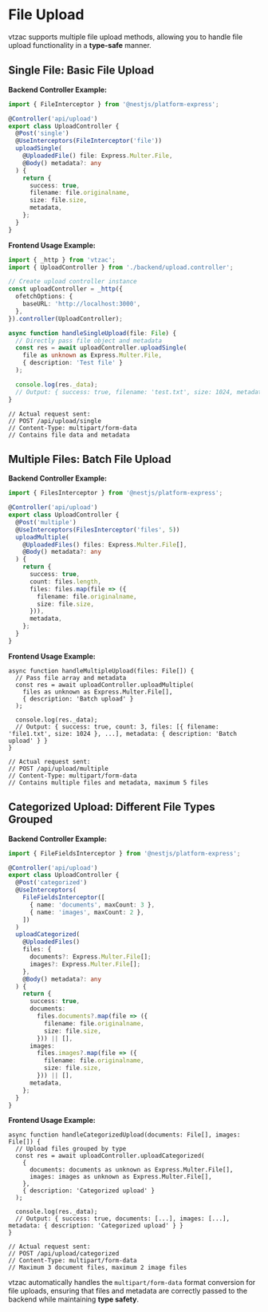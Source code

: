 # File Upload

vtzac supports multiple file upload methods, allowing you to handle file upload functionality in a **type-safe** manner.

## Single File: Basic File Upload

**Backend Controller Example:**

```typescript
import { FileInterceptor } from '@nestjs/platform-express';

@Controller('api/upload')
export class UploadController {
  @Post('single')
  @UseInterceptors(FileInterceptor('file'))
  uploadSingle(
    @UploadedFile() file: Express.Multer.File,
    @Body() metadata?: any
  ) {
    return {
      success: true,
      filename: file.originalname,
      size: file.size,
      metadata,
    };
  }
}
```

**Frontend Usage Example:**

```ts
import { _http } from 'vtzac';
import { UploadController } from './backend/upload.controller';

// Create upload controller instance
const uploadController = _http({
  ofetchOptions: {
    baseURL: 'http://localhost:3000',
  },
}).controller(UploadController);

async function handleSingleUpload(file: File) {
  // Directly pass file object and metadata
  const res = await uploadController.uploadSingle(
    file as unknown as Express.Multer.File,
    { description: 'Test file' }
  );

  console.log(res._data);
  // Output: { success: true, filename: 'test.txt', size: 1024, metadata: { description: 'Test file' } }
}
```

```
// Actual request sent:
// POST /api/upload/single
// Content-Type: multipart/form-data
// Contains file data and metadata
```

## Multiple Files: Batch File Upload

**Backend Controller Example:**

```typescript
import { FilesInterceptor } from '@nestjs/platform-express';

@Controller('api/upload')
export class UploadController {
  @Post('multiple')
  @UseInterceptors(FilesInterceptor('files', 5))
  uploadMultiple(
    @UploadedFiles() files: Express.Multer.File[],
    @Body() metadata?: any
  ) {
    return {
      success: true,
      count: files.length,
      files: files.map(file => ({
        filename: file.originalname,
        size: file.size,
      })),
      metadata,
    };
  }
}
```

**Frontend Usage Example:**

```tsx
async function handleMultipleUpload(files: File[]) {
  // Pass file array and metadata
  const res = await uploadController.uploadMultiple(
    files as unknown as Express.Multer.File[],
    { description: 'Batch upload' }
  );

  console.log(res._data);
  // Output: { success: true, count: 3, files: [{ filename: 'file1.txt', size: 1024 }, ...], metadata: { description: 'Batch upload' } }
}
```

```
// Actual request sent:
// POST /api/upload/multiple
// Content-Type: multipart/form-data
// Contains multiple files and metadata, maximum 5 files
```

## Categorized Upload: Different File Types Grouped

**Backend Controller Example:**

```typescript
import { FileFieldsInterceptor } from '@nestjs/platform-express';

@Controller('api/upload')
export class UploadController {
  @Post('categorized')
  @UseInterceptors(
    FileFieldsInterceptor([
      { name: 'documents', maxCount: 3 },
      { name: 'images', maxCount: 2 },
    ])
  )
  uploadCategorized(
    @UploadedFiles()
    files: {
      documents?: Express.Multer.File[];
      images?: Express.Multer.File[];
    },
    @Body() metadata?: any
  ) {
    return {
      success: true,
      documents:
        files.documents?.map(file => ({
          filename: file.originalname,
          size: file.size,
        })) || [],
      images:
        files.images?.map(file => ({
          filename: file.originalname,
          size: file.size,
        })) || [],
      metadata,
    };
  }
}
```

**Frontend Usage Example:**

```tsx
async function handleCategorizedUpload(documents: File[], images: File[]) {
  // Upload files grouped by type
  const res = await uploadController.uploadCategorized(
    {
      documents: documents as unknown as Express.Multer.File[],
      images: images as unknown as Express.Multer.File[],
    },
    { description: 'Categorized upload' }
  );

  console.log(res._data);
  // Output: { success: true, documents: [...], images: [...], metadata: { description: 'Categorized upload' } }
}
```

```
// Actual request sent:
// POST /api/upload/categorized
// Content-Type: multipart/form-data
// Maximum 3 document files, maximum 2 image files
```

vtzac automatically handles the `multipart/form-data` format conversion for file uploads, ensuring that files and metadata are correctly passed to the backend while maintaining **type safety**.
